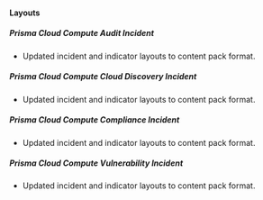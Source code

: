 
#### Layouts
##### Prisma Cloud Compute Audit Incident
 - Updated incident and indicator layouts to content pack format.
##### Prisma Cloud Compute Cloud Discovery Incident
 - Updated incident and indicator layouts to content pack format.
##### Prisma Cloud Compute Compliance Incident
 - Updated incident and indicator layouts to content pack format.
##### Prisma Cloud Compute Vulnerability Incident
 - Updated incident and indicator layouts to content pack format.